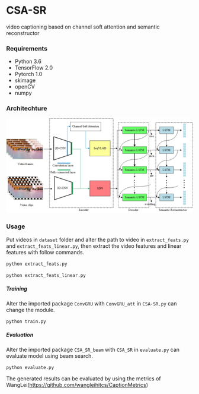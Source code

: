 # CSA-SR
video captioning based on channel soft attention and semantic reconstructor
### Requirements
* Python 3.6
* TensorFlow 2.0
* Pytorch 1.0
* skimage
* openCV
* numpy

###  Architechture

![image](https://github.com/YiyongHuang/CSA-SR/blob/main/Architechture.jpg)

### Usage
Put videos in `dataset` folder and alter the path to video in `extract_feats.py` and `extract_feats_linear.py`, then extract the video features and linear features with follow commands.
```python
python extract_feats.py
```
```python
python extract_feats_linear.py
```

##### Training
Alter the imported package `ConvGRU` with `ConvGRU_att` in `CSA-SR.py` can change the module.
```shell
python train.py
```

##### Evaluation
Alter the imported package `CSA_SR_beam` with `CSA_SR` in `evaluate.py` can evaluate model using beam search.
```shell
python evaluate.py
```

The generated results can be evaluated by using the metrics of WangLei(https://github.com/wangleihitcs/CaptionMetrics)

